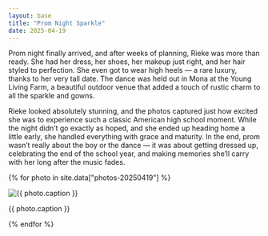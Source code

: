 ```yaml
---
layout: base
title: "Prom Night Sparkle"
date: 2025-04-19
---
```


Prom night finally arrived, and after weeks of planning, Rieke was more than ready. She had her dress, her shoes, her makeup just right, and her hair styled to perfection. She even got to wear high heels — a rare luxury, thanks to her very tall date. The dance was held out in Mona at the Young Living Farm, a beautiful outdoor venue that added a touch of rustic charm to all the sparkle and gowns.

Rieke looked absolutely stunning, and the photos captured just how excited she was to experience such a classic American high school moment. While the night didn’t go exactly as hoped, and she ended up heading home a little early, she handled everything with grace and maturity. In the end, prom wasn’t really about the boy or the dance — it was about getting dressed up, celebrating the end of the school year, and making memories she’ll carry with her long after the music fades.

{% for photo in site.data["photos-20250419"] %}
  <div>
    <img src="{{ site.baseurl }}/photos/{{ photo.file }}" alt="{{ photo.caption }}">
    <p>{{ photo.caption }}</p>
  </div>
{% endfor %}